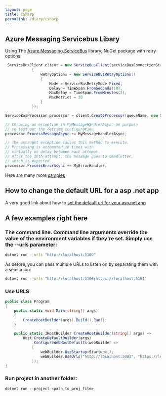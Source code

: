 ```yaml
---
layout: page
title: CSharp
permalink: /diary/csharp
---
```

## Azure Messaging Servicebus Libary
Using The [Azure.Messaging.ServiceBus](https://github.com/Azure/azure-sdk-for-net/blob/Azure.Messaging.ServiceBus_7.0.1/sdk/servicebus/Azure.Messaging.ServiceBus/README.md) library, NuGet package with retry options
```cs
 ServiceBusClient client = new ServiceBusClient(serviceBusConnectionString, new ServiceBusClientOptions()
            {
                RetryOptions = new ServiceBusRetryOptions()
                {
                    Mode = ServiceBusRetryMode.Fixed,
                    Delay = TimeSpan.FromSeconds(10),
                    MaxDelay = TimeSpan.FromMinutes(3),
                    MaxRetries = 30
                }
            });

ServiceBusProcessor processor = client.CreateProcessor(queueName, new ServiceBusProcessorOptions());

// throwing an exception in MyMessageHandlerAsync on purpose
// to test out the retries configuration
processor.ProcessMessageAsync += MyMessageHandlerAsync;

// The uncaught exception causes this method to execute.
// Processing is attempted 10 times with
// virtually no delay between each attempt.
// After the 10th attempt, the message goes to deadletter,
// which is expected.
processor.ProcessErrorAsync += MyErrorHandler;
```

 Here are many more [samples](https://github.com/Azure/azure-sdk-for-net/tree/main/sdk/servicebus/Azure.Messaging.ServiceBus/samples)

 ## How to change the default URL for a asp .net app
 A very good link about how to [set the default url for your asp.net app](https://andrewlock.net/5-ways-to-set-the-urls-for-an-aspnetcore-app/)

 ## A few examples right here
 ### The command line. Command line arguments override the value of the environment variables if they're set. Simply use the --urls parameter:
```bash
dotnet run --urls "http://localhost:5100"
```
As before, you can pass multiple URLs to listen on by separating them with a semicolon:
```bash
dotnet run --urls "http://localhost:5100;https://localhost:5101"
```

### Use URLS
```cs
public class Program
{
    public static void Main(string[] args)
    {
        CreateHostBuilder(args).Build().Run();
    }

    public static IHostBuilder CreateHostBuilder(string[] args) =>
        Host.CreateDefaultBuilder(args)
            .ConfigureWebHostDefaults(webBuilder =>
            {
                webBuilder.UseStartup<Startup>();
                webBuilder.UseUrls("http://localhost:5003", "https://localhost:5004");
            });
}
```
### Run project in another folder:
```shell
dotnet run --project <path_to_proj_file>
```
